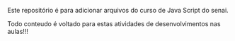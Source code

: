 Este repositório é para adicionar arquivos do curso de Java Script do senai.
    
Todo conteudo é voltado para estas atividades de desenvolvimentos nas aulas!!!
